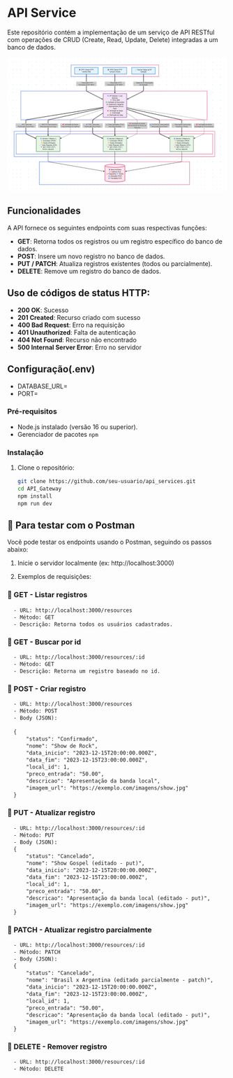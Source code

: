 # API Service

Este repositório contém a implementação de um serviço de API RESTful com operações de CRUD (Create, Read, Update, Delete) integradas a um banco de dados.

<img src="src/images/images.png"></img>

## Funcionalidades

A API fornece os seguintes endpoints com suas respectivas funções:

- **GET**: Retorna todos os registros ou um registro específico do banco de dados.
- **POST**: Insere um novo registro no banco de dados.
- **PUT / PATCH**: Atualiza registros existentes (todos ou parcialmente).
- **DELETE**: Remove um registro do banco de dados.

## Uso de códigos de status HTTP:

- **200 OK**: Sucesso
- **201 Created**: Recurso criado com sucesso
- **400 Bad Request**: Erro na requisição
- **401 Unauthorized**: Falta de autenticação
- **404 Not Found**: Recurso não encontrado
- **500 Internal Server Error**: Erro no servidor

## Configuração(.env)

- DATABASE_URL= 
- PORT= 

### Pré-requisitos

- Node.js instalado (versão 16 ou superior).
- Gerenciador de pacotes `npm`

### Instalação

1. Clone o repositório:
   ```bash
   git clone https://github.com/seu-usuario/api_services.git
   cd API_Gateway
   npm install
   npm run dev
   ```

## 🧪 Para testar com o Postman
Você pode testar os endpoints usando o Postman, seguindo os passos abaixo:

1. Inicie o servidor localmente (ex: http://localhost:3000)

2. Exemplos de requisições:

### 🔹 GET - Listar registros
      - URL: http://localhost:3000/resources
      - Método: GET
      - Descrição: Retorna todos os usuários cadastrados.

### 🔹 GET - Buscar por id
      - URL: http://localhost:3000/resources/:id
      - Método: GET
      - Descrição: Retorna um registro baseado no id.

### 🔹 POST - Criar registro
      - URL: http://localhost:3000/resources
      - Método: POST
      - Body (JSON):
   
      {
          "status": "Confirmado",
          "nome": "Show de Rock",
          "data_inicio": "2023-12-15T20:00:00.000Z",
          "data_fim": "2023-12-15T23:00:00.000Z",
          "local_id": 1,
          "preco_entrada": "50.00",
          "descricao": "Apresentação da banda local",
          "imagem_url": "https://exemplo.com/imagens/show.jpg"
      }

### 🔹 PUT - Atualizar registro
      - URL: http://localhost:3000/resources/:id
      - Método: PUT
      - Body (JSON):
      {
          "status": "Cancelado",
          "nome": "Show Gospel (editado - put)",
          "data_inicio": "2023-12-15T20:00:00.000Z",
          "data_fim": "2023-12-15T23:00:00.000Z",
          "local_id": 1,
          "preco_entrada": "50.00",
          "descricao": "Apresentação da banda local (editado - put)",
          "imagem_url": "https://exemplo.com/imagens/show.jpg"
      }

### 🔹 PATCH - Atualizar registro parcialmente
      - URL: http://localhost:3000/resources/:id
      - Método: PATCH
      - Body (JSON):
      {
          "status": "Cancelado",
          "nome": "Brasil x Argentina (editado parcialmente - patch)",
          "data_inicio": "2023-12-15T20:00:00.000Z",
          "data_fim": "2023-12-15T23:00:00.000Z",
          "local_id": 1,
          "preco_entrada": "50.00",
          "descricao": "Apresentação da banda local (editado - put)",
          "imagem_url": "https://exemplo.com/imagens/show.jpg"
      }

### 🔹 DELETE - Remover registro
      - URL: http://localhost:3000/resources/:id
      - Método: DELETE

